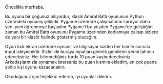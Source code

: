 
Öncelikle merhaba,

Bu oyunu bir çoğunuz biliyordur, klasik Amiral Battı oyununun Python üzerindeki oynanış şeklidir. Pygame üzerinde çalışmalarım sürüyor daha yeni yeni öğrenmeye başladım Pygame'i bu yüzden Pygame'de geliştiğim zaman bu Amiral Battı oyununu Pygame üzerinden kodlamaya çalışıp sizlere de yeni bir klasör halinde göstermiş olacağım. 

Oyun 5x5 ekran üzerinde oynanır ve bilgisayar sizden her hamle sonrası input isteyecektir. Sizler de buraya inputları girerek gemilerin yerini tahmin edeceksiniz. Her bilemediğiniz turda 10 puan kaybedeceksiniz. Arkadaşlarınızla oynamak isterseniz bu puan kısmını ekledim, en çok puana sahip kişi oyunu kazacanaktır.


Okuduğunuz için teşekkür ederim, iyi oyunlar dilerim.
